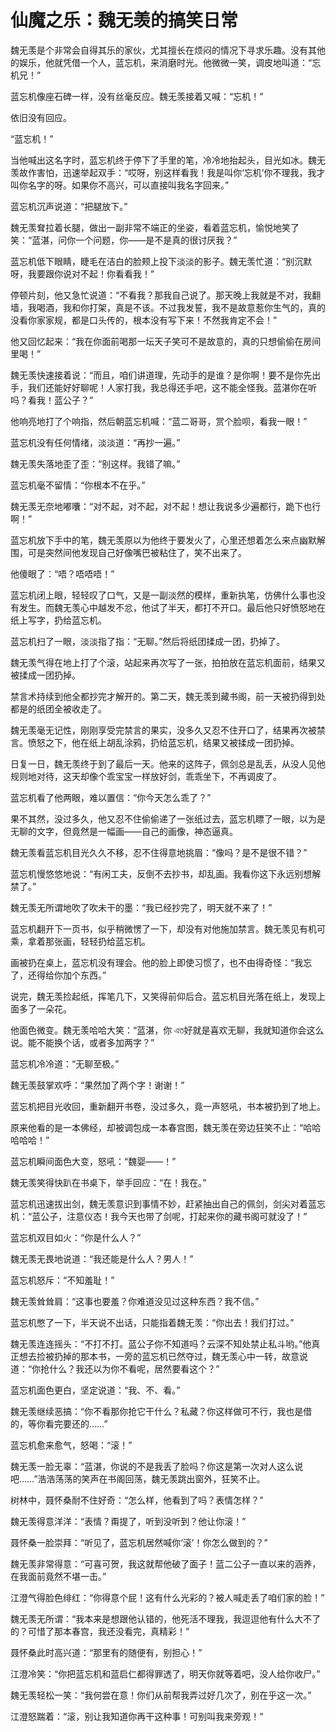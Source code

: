 # 仙魔之乐：魏无羡的搞笑日常

魏无羡是个非常会自得其乐的家伙，尤其擅长在烦闷的情况下寻求乐趣。没有其他的娱乐，他就凭借一个人，蓝忘机，来消磨时光。他微微一笑，调皮地叫道：“忘机兄！”

蓝忘机像座石碑一样，没有丝毫反应。魏无羡接着又喊：“忘机！”

依旧没有回应。

“蓝忘机！”

当他喊出这名字时，蓝忘机终于停下了手里的笔，冷冷地抬起头，目光如冰。魏无羡故作害怕，迅速举起双手：“哎呀，别这样看我！我是叫你‘忘机’你不理我，我才叫你名字的呀。如果你不高兴，可以直接叫我名字回来。”

蓝忘机沉声说道：“把腿放下。”

魏无羡耷拉着长腿，做出一副非常不端正的坐姿，看着蓝忘机，愉悦地笑了笑：“蓝湛，问你一个问题，你——是不是真的很讨厌我？”

蓝忘机低下眼睛，睫毛在洁白的脸颊上投下淡淡的影子。魏无羡忙道：“别沉默呀，我要跟你说对不起！你看看我！”

停顿片刻，他又急忙说道：“不看我？那我自己说了。那天晚上我就是不对，我翻墙，我喝酒，我和你打架，真是不该。不过我发誓，我不是故意惹你生气的，真的没看你家家规，都是口头传的，根本没有写下来！不然我肯定不会！”

他又回忆起来：“我在你面前喝那一坛天子笑可不是故意的，真的只想偷偷在房间里喝！”

魏无羡快速接着说：“而且，咱们讲道理，先动手的是谁？是你啊！要不是你先出手，我们还能好好聊呢！人家打我，我总得还手吧，这不能全怪我。蓝湛你在听吗？看我！蓝公子？”

他响亮地打了个响指，然后朝蓝忘机喊：“蓝二哥哥，赏个脸呗，看我一眼！”

蓝忘机没有任何情绪，淡淡道：“再抄一遍。”

魏无羡失落地歪了歪：“别这样。我错了嘛。”

蓝忘机毫不留情：“你根本不在乎。”

魏无羡无奈地嘟囔：“对不起，对不起，对不起！想让我说多少遍都行，跪下也行啊！”

蓝忘机放下手中的笔，魏无羡原以为他终于要发火了，心里还想着怎么来点幽默解围，可是突然间他发现自己好像嘴巴被粘住了，笑不出来了。

他傻眼了：“唔？唔唔唔！”

蓝忘机闭上眼，轻轻叹了口气，又是一副淡然的模样，重新执笔，仿佛什么事也没有发生。而魏无羡心中越发不忿，他试了半天，都打不开口。最后他只好愤怒地在纸上写字，扔给蓝忘机。

蓝忘机扫了一眼，淡淡指了指：“无聊。”然后将纸团揉成一团，扔掉了。

魏无羡气得在地上打了个滚，站起来再次写了一张，拍拍放在蓝忘机面前，结果又被揉成一团扔掉。

禁言术持续到他全都抄完才解开的。第二天，魏无羡到藏书阁，前一天被扔得到处都是的纸团全被收走了。

魏无羡毫无记性，刚刚享受完禁言的果实，没多久又忍不住开口了，结果再次被禁言。愤怒之下，他在纸上胡乱涂鸦，扔给蓝忘机，结果又被揉成一团扔掉。

日复一日，魏无羡终于到了最后一天。他来的这阵子，佩剑总是乱丢，从没人见他规则地对待，这天却像个乖宝宝一样放好剑，乖乖坐下，不再调皮了。

蓝忘机看了他两眼，难以置信：“你今天怎么乖了？”

果不其然，没过多久，他又忍不住偷偷递了一张纸过去，蓝忘机瞟了一眼，以为是无聊的文字，但竟然是一幅画——自己的画像，神态逼真。

魏无羡看蓝忘机目光久久不移，忍不住得意地挑眉：“像吗？是不是很不错？”

蓝忘机慢悠悠地说：“有闲工夫，反倒不去抄书，却乱画。我看你这下永远别想解禁了。”

魏无羡无所谓地吹了吹未干的墨：“我已经抄完了，明天就不来了！”

蓝忘机翻开下一页书，似乎稍微愣了一下，却没有对他施加禁言。魏无羡见有机可乘，拿着那张画，轻轻扔给蓝忘机。

画被扔在桌上，蓝忘机没有理会。他的脸上即使习惯了，也不由得奇怪：“我忘了，还得给你加个东西。”

说完，魏无羡捡起纸，挥笔几下，又笑得前仰后合。蓝忘机目光落在纸上，发现上面多了一朵花。

他面色微变。魏无羡哈哈大笑：“蓝湛，你 এত好就是喜欢无聊，我就知道你会这么说。能不能换个话，或者多加两字？”

蓝忘机冷冷道：“无聊至极。”

魏无羡鼓掌欢呼：“果然加了两个字！谢谢！”

蓝忘机把目光收回，重新翻开书卷，没过多久，竟一声怒吼，书本被扔到了地上。

原来他看的是一本佛经，却被调包成一本春宫图，魏无羡在旁边狂笑不止：“哈哈哈哈哈！”

蓝忘机瞬间面色大变，怒吼：“魏婴——！”

魏无羡笑得快趴在书桌下，举手回应：“在！我在。”

蓝忘机迅速拔出剑，魏无羡意识到事情不妙，赶紧抽出自己的佩剑，剑尖对着蓝忘机：“蓝公子，注意仪态！我今天也带了剑呢，打起来你的藏书阁可就没了！”

蓝忘机双目如火：“你是什么人？”

魏无羡无畏地说道：“我还能是什么人？男人！”

蓝忘机怒斥：“不知羞耻！”

魏无羡耸耸肩：“这事也要羞？你难道没见过这种东西？我不信。”

蓝忘机憋了一下，半天说不出话，只能指着魏无羡：“你出去！我们打过。”

魏无羡连连摇头：“不打不打。蓝公子你不知道吗？云深不知处禁止私斗哟。”他真正想去捡被扔掉的那本书，一旁的蓝忘机已然夺过，魏无羡心中一转，故意说道：“你抢什么？我还以为你不看呢，居然要看这个？”

蓝忘机面色更白，坚定说道：“我、不、看。”

魏无羡继续恶搞：“你不看那你抢它干什么？私藏？你这样做可不行，我也是借的，等你看完要还的……”

蓝忘机愈来愈气，怒喝：“滚！”

魏无羡一脸无辜：“蓝湛，你说的不是我丢了脸吗？你这是第一次对人这么说吧……”浩浩荡荡的笑声在书阁回荡，魏无羡跳出窗外，狂笑不止。

树林中，聂怀桑耐不住好奇：“怎么样，他看到了吗？表情怎样？”

魏无羡得意洋洋：“表情？甭提了，听到没听到？他让你滚！”

聂怀桑一脸崇拜：“听见了，蓝忘机居然喊你‘滚’！你怎么做到的？”

魏无羡非常得意：“可喜可贺，我这就帮他破了面子！蓝二公子一直以来的涵养，在我面前竟然不堪一击。”

江澄气得脸色绯红：“你得意个屁！这有什么光彩的？被人喊走丢了咱们家的脸！”

魏无羡无所谓：“我本来是想跟他认错的，他死活不理我，我逗逗他有什么大不了的？可惜了那本春宫，我还没看完，真精彩！” 

聂怀桑此时高兴道：“那里有的随便有，别担心！”

江澄冷笑：“你把蓝忘机和蓝启仁都得罪透了，明天你就等着吧，没人给你收尸。”

魏无羡轻松一笑：“我何尝在意！你们从前帮我弄过好几次了，别在乎这一次。” 

江澄怒踹着：“滚，别让我知道你再干这种事！可别叫我来旁观！”